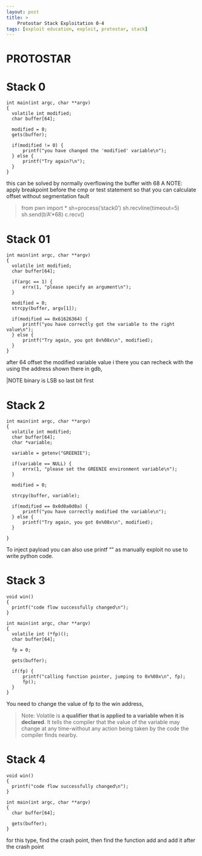 ```yaml
---
layout: post
title: >
    Protostar Stack Exploitation 0-4
tags: [exploit education, exploit, protostar, stack]
---
```


# PROTOSTAR

# Stack 0

```
int main(int argc, char **argv)
{
  volatile int modified;
  char buffer[64];

  modified = 0;
  gets(buffer);

  if(modified != 0) {
      printf("you have changed the 'modified' variable\n");
  } else {
      printf("Try again?\n");
  }
}
```

this can be solved by normally overflowing the buffer with 68 A
NOTE:  apply breakpoint before the cmp or test statement so that you can calculate offset without segmentation fault

> from pwn import *
sh=process(’stack0’)
sh.recvline(timeout=5)
sh.send(b’A’*68)
c.recv()
> 

# Stack 01

```
int main(int argc, char **argv)
{
  volatile int modified;
  char buffer[64];

  if(argc == 1) {
      errx(1, "please specify an argument\n");
  }

  modified = 0;
  strcpy(buffer, argv[1]);

  if(modified == 0x61626364) {
      printf("you have correctly got the variable to the right value\n");
  } else {
      printf("Try again, you got 0x%08x\n", modified);
  }
}
```

after 64 offset the modified variable value i there you can recheck with the using the address shown there in gdb,

|NOTE binary is LSB so last bit first

# Stack 2

```
int main(int argc, char **argv)
{
  volatile int modified;
  char buffer[64];
  char *variable;

  variable = getenv("GREENIE");

  if(variable == NULL) {
      errx(1, "please set the GREENIE environment variable\n");
  }

  modified = 0;

  strcpy(buffer, variable);

  if(modified == 0x0d0a0d0a) {
      printf("you have correctly modified the variable\n");
  } else {
      printf("Try again, you got 0x%08x\n", modified);
  }

}
```

To inject payload you can also use printf “<payload>” as manually exploit no use to write python code. 

# Stack 3

```
void win()
{
  printf("code flow successfully changed\n");
}

int main(int argc, char **argv)
{
  volatile int (*fp)();
  char buffer[64];

  fp = 0;

  gets(buffer);

  if(fp) {
      printf("calling function pointer, jumping to 0x%08x\n", fp);
      fp();
  }
}
```

You need to change the value of fp to the win address, 

> Note: Volatile is **a qualifier that is applied to a variable when it is declared**. It tells the compiler that the value of the variable may change at any time-without any action being taken by the code the compiler finds nearby.
> 

# Stack 4

```
void win()
{
  printf("code flow successfully changed\n");
}

int main(int argc, char **argv)
{
  char buffer[64];

  gets(buffer);
}
```

for this type, find the crash point, then find the function add and add it after the crash point
